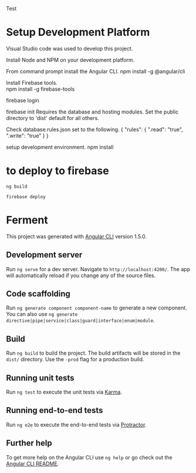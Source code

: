 Test
# Setup Development Platform

Visual Studio code was used to develop this project. 

Install Node and NPM  on your development platform.

From command prompt install the Angular CLI. 
npm install -g @angular/cli

Install Firebase tools.  
npm install -g firebase-tools

firebase login

firebase init
Requires the database and hosting modules.
Set the public directory to 'dist' 
default for all others.  

Check database.rules.json 
set to the following. 
{
  "rules": {
    ".read": "true",
    ".write": "true"
  }
}


setup development environment.
npm install 

# to deploy to firebase
    ng build

    firebase deploy

# Ferment

This project was generated with [Angular CLI](https://github.com/angular/angular-cli) version 1.5.0.

## Development server

Run `ng serve` for a dev server. Navigate to `http://localhost:4200/`. The app will automatically reload if you change any of the source files.

## Code scaffolding

Run `ng generate component component-name` to generate a new component. You can also use `ng generate directive|pipe|service|class|guard|interface|enum|module`.

## Build

Run `ng build` to build the project. The build artifacts will be stored in the `dist/` directory. Use the `-prod` flag for a production build.

## Running unit tests

Run `ng test` to execute the unit tests via [Karma](https://karma-runner.github.io).

## Running end-to-end tests

Run `ng e2e` to execute the end-to-end tests via [Protractor](http://www.protractortest.org/).

## Further help

To get more help on the Angular CLI use `ng help` or go check out the [Angular CLI README](https://github.com/angular/angular-cli/blob/master/README.md).
